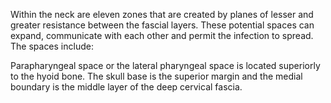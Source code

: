 Within the neck are eleven zones that are created by planes of lesser and greater resistance between the fascial layers. These potential spaces can expand, communicate with each other and permit the infection to spread. The spaces include:

Parapharyngeal space or the lateral pharyngeal space is located superiorly to the hyoid bone. The skull base is the superior margin and the medial boundary is the middle layer of the deep cervical fascia.